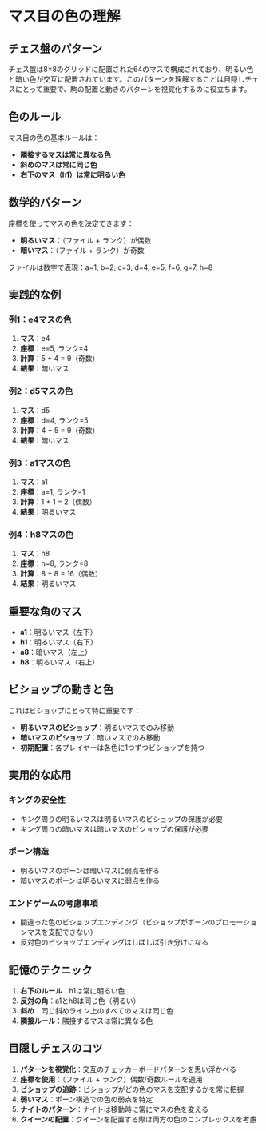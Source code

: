 # マス目の色の理解

## チェス盤のパターン

チェス盤は8×8のグリッドに配置された64のマスで構成されており、明るい色と暗い色が交互に配置されています。このパターンを理解することは目隠しチェスにとって重要で、駒の配置と動きのパターンを視覚化するのに役立ちます。

## 色のルール

マス目の色の基本ルールは：
- **隣接するマスは常に異なる色**
- **斜めのマスは常に同じ色**
- **右下のマス（h1）は常に明るい色**

## 数学的パターン

座標を使ってマスの色を決定できます：
- **明るいマス**：（ファイル + ランク）が偶数
- **暗いマス**：（ファイル + ランク）が奇数

ファイルは数字で表現：a=1, b=2, c=3, d=4, e=5, f=6, g=7, h=8

## 実践的な例

### 例1：e4マスの色

1. **マス**：e4
2. **座標**：e=5, ランク=4
3. **計算**：5 + 4 = 9（奇数）
4. **結果**：暗いマス

### 例2：d5マスの色

1. **マス**：d5
2. **座標**：d=4, ランク=5
3. **計算**：4 + 5 = 9（奇数）
4. **結果**：暗いマス

### 例3：a1マスの色

1. **マス**：a1
2. **座標**：a=1, ランク=1
3. **計算**：1 + 1 = 2（偶数）
4. **結果**：明るいマス

### 例4：h8マスの色

1. **マス**：h8
2. **座標**：h=8, ランク=8
3. **計算**：8 + 8 = 16（偶数）
4. **結果**：明るいマス

## 重要な角のマス

- **a1**：明るいマス（左下）
- **h1**：明るいマス（右下）
- **a8**：暗いマス（左上）
- **h8**：明るいマス（右上）

## ビショップの動きと色

これはビショップにとって特に重要です：
- **明るいマスのビショップ**：明るいマスでのみ移動
- **暗いマスのビショップ**：暗いマスでのみ移動
- **初期配置**：各プレイヤーは各色に1つずつビショップを持つ

## 実用的な応用

### キングの安全性
- キング周りの明るいマスは明るいマスのビショップの保護が必要
- キング周りの暗いマスは暗いマスのビショップの保護が必要

### ポーン構造
- 明るいマスのポーンは暗いマスに弱点を作る
- 暗いマスのポーンは明るいマスに弱点を作る

### エンドゲームの考慮事項
- 間違った色のビショップエンディング（ビショップがポーンのプロモーションマスを支配できない）
- 反対色のビショップエンディングはしばしば引き分けになる

## 記憶のテクニック

1. **右下のルール**：h1は常に明るい色
2. **反対の角**：a1とh8は同じ色（明るい）
3. **斜め**：同じ斜めライン上のすべてのマスは同じ色
4. **隣接ルール**：隣接するマスは常に異なる色

## 目隠しチェスのコツ

1. **パターンを視覚化**：交互のチェッカーボードパターンを思い浮かべる
2. **座標を使用**：（ファイル + ランク）偶数/奇数ルールを適用
3. **ビショップの追跡**：ビショップがどの色のマスを支配するかを常に把握
4. **弱いマス**：ポーン構造での色の弱点を特定
5. **ナイトのパターン**：ナイトは移動時に常にマスの色を変える
6. **クイーンの配置**：クイーンを配置する際は両方の色のコンプレックスを考慮